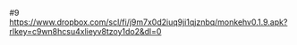 #9
https://www.dropbox.com/scl/fi/j9m7x0d2iuq9ji1qjznbq/monkehv0.1.9.apk?rlkey=c9wn8hcsu4xlieyv8tzoy1do2&dl=0
